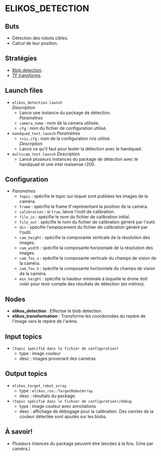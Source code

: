 # ELIKOS_DETECTION  
## Buts  
* Détection des robots cibles.  
* Calcul de leur position.  

## Stratégies  
* [Blob detection](https://www.google.ca/).  
* [TF transforms](http://wiki.ros.org/tf).  

## Launch files  
* `elikos_detection.launch`  
*Description*  
    * Lance une instance du package de détection.  
*Paramètres*  
    * `camera_name` : nom de la camera utilisée.  
    * `cfg` : nom du fichier de configuration utilisé.  
* `handquad_test.launch`
*Paramètres*  
    * `rviz_cfg` : nom de la configuration rviz utilisé.  
*Description*  
    * Lance ce qu'il faut pour tester la détection avec le handquad.  
* `multicam_test.launch`
*Description*  
    * Lance plusieurs instances du package de détection avec le handquad et une intel realsense r200.  
    
## Configuration   
* *Paramètres*  
    * `topic` : spécifie le topic sur lequel sont publiées les images de la caméra.  
    * `frame` : spécifie la frame tf représentant la position de la caméra.  
    * `calibration` : si `true`, lance l'outil de calibration.  
    * `file_in` : spécifie le nom du fichier de calibration initial.  
    * `file_out` : spécifie le nom du fichier de calibration généré par l'outil.  
    * `dir` : spécifie l'emplacement du fichier de calibration généré par l'outil.  
    * `cam_height` : spécifie la composante verticale de la résolution des images.  
    * `cam_width` : spécifie la composante horizontale de la résolution des images.  
    * `cam_fov_v` : spécifie la composante verticale du champs de vision de la caméra.  
    * `cam_fov_h` : spécifie la composante horizontale du champs de vision de la caméra.  
    * `min_height` : spécifie la hauteur minimale à laquelle le drone doit voler pour tenir compte des résultats de détection (en mètres).  

## Nodes  
* **elikos_detection** : Effectue le blob detection.  
* **elikos_transformation** : Transforme les coordonnées du repère de l'image vers le repère de l'arène.  

## Input topics  
* `(topic spécifié dans le fichier de configuration)`  
    * type : image couleur  
    * desc : images provenant des caméras.  

## Output topics  
* `elikos_target_robot_array`  
    * type : `elikos_ros::TargetRobotArray`  
    * desc : résultats du package.  
* `(topic spécifié dans le fichier de configuration)/debug`  
    * type : image couleur avec annotations  
    * desc : affichage de débogage pour la calibration. Des cercles de la couleur détectée sont ajoutés sur les blobs.  


## À savoir!  
* Plusieurs intances du package peuvent être lancées à la fois. (Une par caméra.)
